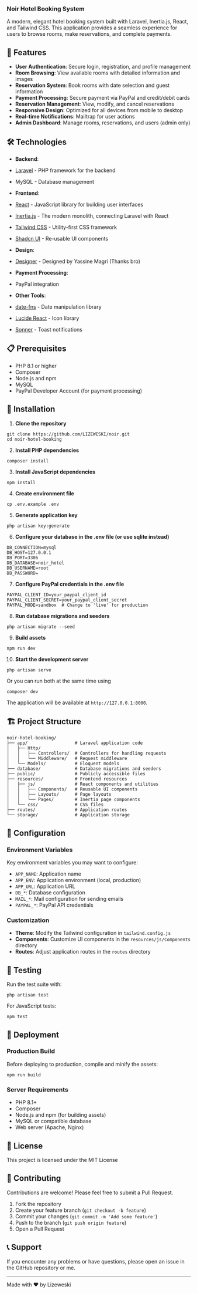 ### Noir Hotel Booking System

A modern, elegant hotel booking system built with Laravel, Inertia.js, React, and Tailwind CSS. This application provides a seamless experience for users to browse rooms, make reservations, and complete payments.

## 🌟 Features

- **User Authentication**: Secure login, registration, and profile management
- **Room Browsing**: View available rooms with detailed information and images
- **Reservation System**: Book rooms with date selection and guest information
- **Payment Processing**: Secure payment via PayPal and credit/debit cards
- **Reservation Management**: View, modify, and cancel reservations
- **Responsive Design**: Optimized for all devices from mobile to desktop
- **Real-time Notifications**: Mailtrap for user actions
- **Admin Dashboard**: Manage rooms, reservations, and users (admin only)


## 🛠️ Technologies

- **Backend**:

- [Laravel](https://laravel.com/) - PHP framework for the backend
- MySQL - Database management



- **Frontend**:

- [React](https://reactjs.org/) - JavaScript library for building user interfaces
- [Inertia.js](https://inertiajs.com/) - The modern monolith, connecting Laravel with React
- [Tailwind CSS](https://tailwindcss.com/) - Utility-first CSS framework
- [Shadcn UI](https://ui.shadcn.com/) - Re-usable UI components

- **Design**: 
- [Designer](https://www.behance.net/yassinemagri) - Designed by Yassine Magri (Thanks bro)

- **Payment Processing**:

- PayPal integration

- **Other Tools**:

- [date-fns](https://date-fns.org/) - Date manipulation library
- [Lucide React](https://lucide.dev/) - Icon library
- [Sonner](https://sonner.emilkowal.ski/) - Toast notifications





## 📋 Prerequisites

- PHP 8.1 or higher
- Composer
- Node.js and npm
- MySQL
- PayPal Developer Account (for payment processing)


## 🚀 Installation

1. **Clone the repository**


```shellscript
git clone https://github.com/LIZEWESKI/noir.git
cd noir-hotel-booking
```

2. **Install PHP dependencies**


```shellscript
composer install
```

3. **Install JavaScript dependencies**


```shellscript
npm install
```

4. **Create environment file**


```shellscript
cp .env.example .env
```

5. **Generate application key**


```shellscript
php artisan key:generate
```

6. **Configure your database in the .env file (or use sqlite instead)**


```plaintext
DB_CONNECTION=mysql
DB_HOST=127.0.0.1
DB_PORT=3306
DB_DATABASE=noir_hotel
DB_USERNAME=root
DB_PASSWORD=
```

7. **Configure PayPal credentials in the .env file**


```plaintext
PAYPAL_CLIENT_ID=your_paypal_client_id
PAYPAL_CLIENT_SECRET=your_paypal_client_secret
PAYPAL_MODE=sandbox  # Change to 'live' for production
```

8. **Run database migrations and seeders**


```shellscript
php artisan migrate --seed
```

9. **Build assets**


```shellscript
npm run dev
```

10. **Start the development server**


```shellscript
php artisan serve
```

Or you can run both at the same time using 

```shellscript
composer dev
```

The application will be available at `http://127.0.0.1:8000`.

## 🏗️ Project Structure

```plaintext
noir-hotel-booking/
├── app/                  # Laravel application code
│   ├── Http/
│   │   ├── Controllers/  # Controllers for handling requests
│   │   └── Middleware/   # Request middleware
│   └── Models/           # Eloquent models
├── database/             # Database migrations and seeders
├── public/               # Publicly accessible files
├── resources/            # Frontend resources
│   ├── js/               # React components and utilities
│   │   ├── Components/   # Reusable UI components
│   │   ├── Layouts/      # Page layouts
│   │   └── Pages/        # Inertia page components
│   └── css/              # CSS files
├── routes/               # Application routes
└── storage/              # Application storage
```

## 🔧 Configuration

### Environment Variables

Key environment variables you may want to configure:

- `APP_NAME`: Application name
- `APP_ENV`: Application environment (local, production)
- `APP_URL`: Application URL
- `DB_*`: Database configuration
- `MAIL_*`: Mail configuration for sending emails
- `PAYPAL_*`: PayPal API credentials


### Customization

- **Theme**: Modify the Tailwind configuration in `tailwind.config.js`
- **Components**: Customize UI components in the `resources/js/Components` directory
- **Routes**: Adjust application routes in the `routes` directory


## 🧪 Testing

Run the test suite with:

```shellscript
php artisan test
```

For JavaScript tests:

```shellscript
npm test
```

## 🔄 Deployment

### Production Build

Before deploying to production, compile and minify the assets:

```shellscript
npm run build
```

### Server Requirements

- PHP 8.1+
- Composer
- Node.js and npm (for building assets)
- MySQL or compatible database
- Web server (Apache, Nginx)


## 📝 License

This project is licensed under the MIT License 

## 👥 Contributing

Contributions are welcome! Please feel free to submit a Pull Request.

1. Fork the repository
2. Create your feature branch (`git checkout -b feature`)
3. Commit your changes (`git commit -m 'Add some feature'`)
4. Push to the branch (`git push origin feature`)
5. Open a Pull Request


## 📞 Support

If you encounter any problems or have questions, please open an issue in the GitHub repository or me.

---

Made with ❤️ by Lizeweski